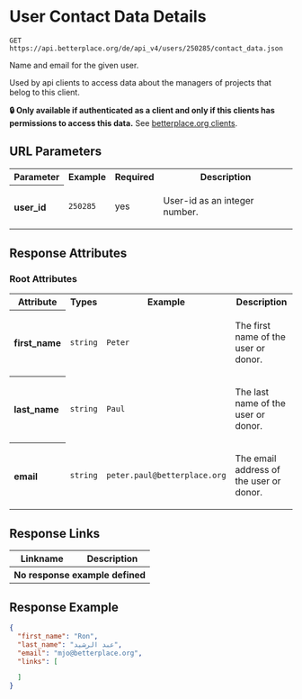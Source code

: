 
# User Contact Data Details

```Cirru
GET https://api.betterplace.org/de/api_v4/users/250285/contact_data.json
```

Name and email for the given user.

Used by api clients to access data about
the managers of projects that belog to this
client.

**:lock: Only available if authenticated as a client and only if this clients has permissions to access this data.**
See [betterplace.org clients](../README.md#client-api).


## URL Parameters

<table>
  <tr>
    <th>Parameter</th>
    <th>Example</th>
    <th>Required</th>
    <th>Description</th>
  </tr>
  <tr>
    <th align="left">user_id</th>
    <td><code>250285</code></td>
    <td>yes</td>
<td>

User-id as an integer number.

</td>
  </tr>
</table>


## Response Attributes


### Root Attributes

  <table>
    <tr>
      <th>Attribute</th>
      <th>Types</th>
      <th>Example</th>
      <th>Description</th>
    </tr>
    <tr>
      <th align="left">first_name</th>
      <td><code>string</code></td>
      <td><code>Peter</code></td>
<td>

The first name of the user or donor.

</td>
    </tr>
    <tr>
      <th align="left">last_name</th>
      <td><code>string</code></td>
      <td><code>Paul</code></td>
<td>

The last name of the user or donor.

</td>
    </tr>
    <tr>
      <th align="left">email</th>
      <td><code>string</code></td>
      <td><code>peter.paul@betterplace.org</code></td>
<td>

The email address of the user or donor.

</td>
    </tr>
  </table>
</table>

## Response Links

<table>
  <tr>
    <th>Linkname</th>
    <th>Description</th>
  </tr>
  <th colspan="2">No response example defined</th>
</table>

## Response Example

```json
{
  "first_name": "Ron",
  "last_name": "عبد الرشيد",
  "email": "mjo@betterplace.org",
  "links": [

  ]
}
```

